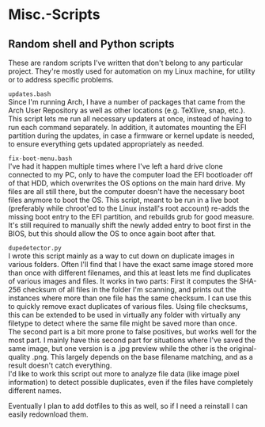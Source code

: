 # Misc.-Scripts
## Random shell and Python scripts
These are random scripts I've written that don't belong to any particular project. They're mostly used for automation on my Linux machine, for utility or to address specific problems.

``updates.bash``  
Since I'm running Arch, I have a number of packages that came from the Arch User Repository as well as other locations (e.g. TeXlive, snap, etc.). This script lets me run all necessary updaters at once, instead of having to run each command separately. In addition, it automates mounting the EFI partition during the updates, in case a firmware or kernel update is needed, to ensure everything gets updated appropriately as needed.

``fix-boot-menu.bash``  
I've had it happen multiple times where I've left a hard drive clone connected to my PC, only to have the computer load the EFI bootloader off of that HDD, which overwrites the OS options on the main hard drive. My files are all still there, but the computer doesn't have the necessary boot files anymore to boot the OS. This script, meant to be run in a live boot (preferably while chroot'ed to the Linux install's root account) re-adds the missing boot entry to the EFI partition, and rebuilds grub for good measure. It's still required to manually shift the newly added entry to boot first in the BIOS, but this should allow the OS to once again boot after that.

``dupedetector.py``  
I wrote this script mainly as a way to cut down on duplicate images in various folders. Often I'll find that I have the exact same image stored more than once with different filenames, and this at least lets me find duplicates of various images and files. It works in two parts: First it computes the SHA-256 checksum of all files in the folder I'm scanning, and prints out the instances where more than one file has the same checksum. I can use this to quickly remove exact duplicates of various files. Using file checksums, this can be extended to be used in virtually any folder with virtually any filetype to detect where the same file might be saved more than once.  
The second part is a bit more prone to false positives, but works well for the most part. I mainly have this second part for situations where I've saved the same image, but one version is a .jpg preview while the other is the original-quality .png. This largely depends on the base filename matching, and as a result doesn't catch everything.  
I'd like to work this script out more to analyze file data (like image pixel information) to detect possible duplicates, even if the files have completely different names.

Eventually I plan to add dotfiles to this as well, so if I need a reinstall I can easily redownload them.